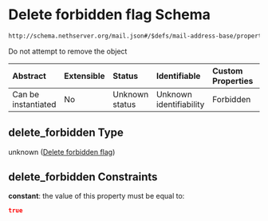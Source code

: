 # Delete forbidden flag Schema

```txt
http://schema.nethserver.org/mail.json#/$defs/mail-address-base/properties/delete_forbidden
```

Do not attempt to remove the object

| Abstract            | Extensible | Status         | Identifiable            | Custom Properties | Additional Properties | Access Restrictions | Defined In                                      |
| :------------------ | :--------- | :------------- | :---------------------- | :---------------- | :-------------------- | :------------------ | :---------------------------------------------- |
| Can be instantiated | No         | Unknown status | Unknown identifiability | Forbidden         | Allowed               | none                | [mail.json\*](mail.json "open original schema") |

## delete\_forbidden Type

unknown ([Delete forbidden flag](mail-defs-base-mail-address-schema-properties-delete-forbidden-flag.md))

## delete\_forbidden Constraints

**constant**: the value of this property must be equal to:

```json
true
```
